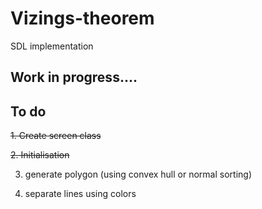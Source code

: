# Vizings-theorem

SDL implementation 

## Work in progress....
## To do

~~1. Create screen class~~

~~2. Initialisation~~

3. generate polygon
(using convex hull or normal sorting)

4. separate lines using colors
